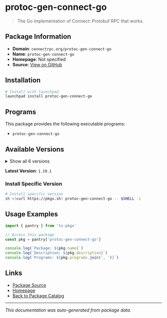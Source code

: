 # protoc-gen-connect-go

> The Go implementation of Connect: Protobuf RPC that works.

## Package Information

- **Domain**: `connectrpc.org/protoc-gen-connect-go`
- **Name**: `protoc-gen-connect-go`
- **Homepage**: Not specified
- **Source**: [View on GitHub](https://github.com/pkgxdev/pantry/tree/main/projects/connectrpc.org/protoc-gen-connect-go/package.yml)

## Installation

```bash
# Install with launchpad
launchpad install protoc-gen-connect-go
```

## Programs

This package provides the following executable programs:

- `protoc-gen-connect-go`

## Available Versions

<details>
<summary>Show all 6 versions</summary>

- `1.19.1`, `1.19.0`, `1.18.1`, `1.18.0`, `1.17.0`
- `1.16.2`

</details>

**Latest Version**: `1.19.1`

### Install Specific Version

```bash
# Install specific version
sh <(curl https://pkgx.sh) protoc-gen-connect-go -- $SHELL -i
```

## Usage Examples

```typescript
import { pantry } from 'ts-pkgx'

// Access this package
const pkg = pantry['protoc-gen-connect-go']

console.log(`Package: ${pkg.name}`)
console.log(`Description: ${pkg.description}`)
console.log(`Programs: ${pkg.programs.join(', ')}`)
```

## Links

- [Package Source](https://github.com/pkgxdev/pantry/tree/main/projects/connectrpc.org/protoc-gen-connect-go/package.yml)
- [Homepage](#)
- [Back to Package Catalog](../../../package-catalog.md)

---

*This documentation was auto-generated from package data.*
